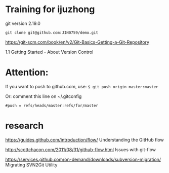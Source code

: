 # Training for ijuzhong

git version 2.19.0

`git clone git@github.com:JIN0759/demo.git`

https://git-scm.com/book/en/v2/Git-Basics-Getting-a-Git-Repository

1.1 Getting Started - About Version Control

# Attention:
If you want to push to github.com, use:
`$ git push origin master:master `

Or: 
comment this line on ~/.gitconfig 

    #push = refs/heads/master:refs/for/master

# research
https://guides.github.com/introduction/flow/ Understanding the GitHub flow

http://scottchacon.com/2011/08/31/github-flow.html  Issues with git-flow

https://services.github.com/on-demand/downloads/subversion-migration/ Migrating SVN2Git Utility
